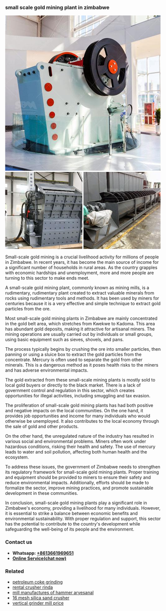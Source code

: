 <h3>small scale gold mining plant in zimbabwe</h3><img src='1702950501.jpg' alt=''><p>Small-scale gold mining is a crucial livelihood activity for millions of people in Zimbabwe. In recent years, it has become the main source of income for a significant number of households in rural areas. As the country grapples with economic hardships and unemployment, more and more people are turning to this sector to make ends meet.</p><p>A small-scale gold mining plant, commonly known as mining mills, is a rudimentary, rudimentary plant created to extract valuable minerals from rocks using rudimentary tools and methods. It has been used by miners for centuries because it is a very effective and simple technique to extract gold particles from the ore.</p><p>Most small-scale gold mining plants in Zimbabwe are mainly concentrated in the gold belt area, which stretches from Kwekwe to Kadoma. This area has abundant gold deposits, making it attractive for artisanal miners. The mining operations are usually carried out by individuals or small groups, using basic equipment such as sieves, shovels, and pans.</p><p>The process typically begins by crushing the ore into smaller particles, then panning or using a sluice box to extract the gold particles from the concentrate. Mercury is often used to separate the gold from other minerals. This is a dangerous method as it poses health risks to the miners and has adverse environmental impacts.</p><p>The gold extracted from these small-scale mining plants is mostly sold to local gold buyers or directly to the black market. There is a lack of government control and regulation in this sector, which creates opportunities for illegal activities, including smuggling and tax evasion.</p><p>The proliferation of small-scale gold mining plants has had both positive and negative impacts on the local communities. On the one hand, it provides job opportunities and income for many individuals who would otherwise be unemployed. It also contributes to the local economy through the sale of gold and other products.</p><p>On the other hand, the unregulated nature of the industry has resulted in various social and environmental problems. Miners often work under hazardous conditions, risking their health and safety. The use of mercury leads to water and soil pollution, affecting both human health and the ecosystem.</p><p>To address these issues, the government of Zimbabwe needs to strengthen its regulatory framework for small-scale gold mining plants. Proper training and equipment should be provided to miners to ensure their safety and reduce environmental impacts. Additionally, efforts should be made to formalize the sector, improve mining practices, and promote sustainable development in these communities.</p><p>In conclusion, small-scale gold mining plants play a significant role in Zimbabwe's economy, providing a livelihood for many individuals. However, it is essential to strike a balance between economic benefits and environmental sustainability. With proper regulation and support, this sector has the potential to contribute to the country's development while safeguarding the well-being of its people and the environment.</p><h3>Contact us</h3><ul><li><strong>Whatsapp:&nbsp;<a href="https://wa.me/8613661969651">+8613661969651</a></strong></li><li><a href="https://swt.shibang-china.com/?git&amp;zhl&amp;small scale gold mining plant in zimbabwe"><strong>Online Service(chat now)</strong></a></li></ul><h3>Related</h3><ul><li><a href='petroleum coke grinding.md'>petroleum coke grinding</a></li><li><a href='rental crusher rinda.md'>rental crusher rinda</a></li><li><a href='mill manufactures of hammer aryesanal.md'>mill manufactures of hammer aryesanal</a></li><li><a href='16 mesh silica sand crusher.md'>16 mesh silica sand crusher</a></li><li><a href='vertical grinder mill price.md'>vertical grinder mill price</a></li></ul>